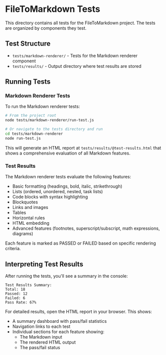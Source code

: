 # FileToMarkdown Tests

This directory contains all tests for the FileToMarkdown project. The tests are organized by components they test.

## Test Structure

- `tests/markdown-renderer/` - Tests for the Markdown renderer component
- `tests/results/` - Output directory where test results are stored

## Running Tests

### Markdown Renderer Tests

To run the Markdown renderer tests:

```bash
# From the project root
node tests/markdown-renderer/run-test.js

# Or navigate to the tests directory and run
cd tests/markdown-renderer
node run-test.js
```

This will generate an HTML report at `tests/results/@test-results.html` that shows a comprehensive evaluation of all Markdown features.

### Test Results

The Markdown renderer tests evaluate the following features:
- Basic formatting (headings, bold, italic, strikethrough)
- Lists (ordered, unordered, nested, task lists)
- Code blocks with syntax highlighting
- Blockquotes
- Links and images
- Tables
- Horizontal rules
- HTML embedding
- Advanced features (footnotes, superscript/subscript, math expressions, diagrams)

Each feature is marked as PASSED or FAILED based on specific rendering criteria.

## Interpreting Test Results

After running the tests, you'll see a summary in the console:
```
Test Results Summary:
Total: 18
Passed: 12
Failed: 6
Pass Rate: 67%
```

For detailed results, open the HTML report in your browser. This shows:
- A summary dashboard with pass/fail statistics
- Navigation links to each test
- Individual sections for each feature showing:
  - The Markdown input
  - The rendered HTML output
  - The pass/fail status 